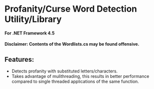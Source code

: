 # Profanity/Curse Word Detection Utility/Library
#### For .NET Framework 4.5
#### Disclaimer: Contents of the Wordlists.cs may be found offensive.

## Features:
- Detects profanity with substituted letters/characters.
- Takes advantage of mulithreading, this results in better performance compared to single threaded applications of the same function.
